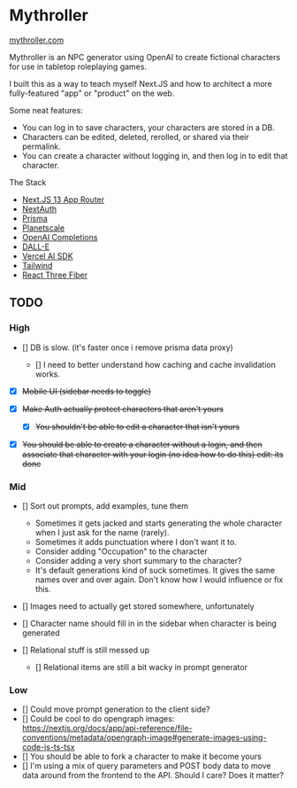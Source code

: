 # Mythroller

[mythroller.com](https://mythroller.com/)

Mythroller is an NPC generator using OpenAI to create fictional characters for
use in tabletop roleplaying games.

I built this as a way to teach myself Next.JS and how to architect a more
fully-featured "app" or "product" on the web.

Some neat features:

- You can log in to save characters, your characters are stored in a DB.
- Characters can be edited, deleted, rerolled, or shared via their permalink.
- You can create a character without logging in, and then log in to edit that
  character.

The Stack

- [Next.JS 13 App Router](https://nextjs.org/docs/app)
- [NextAuth](https://next-auth.js.org/)
- [Prisma](https://www.prisma.io/docs)
- [Planetscale](https://planetscale.com/)
- [OpenAI Completions](https://platform.openai.com/docs/api-reference/completions)
- [DALL-E](https://platform.openai.com/docs/api-reference/images)
- [Vercel AI SDK](https://sdk.vercel.ai/docs)
- [Tailwind](https://tailwindcss.com/docs/installation)
- [React Three Fiber](https://docs.pmnd.rs/react-three-fiber/getting-started/introduction)

## TODO

### High

- [] DB is slow. (it's faster once i remove prisma data proxy)

  - [] I need to better understand how caching and cache invalidation works.

- [x] ~~Mobile UI (sidebar needs to toggle)~~
- [x] ~~Make Auth actually protect characters that aren't yours~~

  - [x] ~~You shouldn't be able to edit a character that isn't yours~~

- [x] ~~You should be able to create a character without a login, and then associate
      that character with your login (no idea how to do this) edit: its done~~

### Mid

- [] Sort out prompts, add examples, tune them

  - Sometimes it gets jacked and starts generating the whole character when
    I just ask for the name (rarely).
  - Sometimes it adds punctuation where I don't want it to.
  - Consider adding "Occupation" to the character
  - Consider adding a very short summary to the character?
  - It's default generations kind of suck sometimes. It gives the same names
    over and over again. Don't know how I would influence or fix this.

- [] Images need to actually get stored somewhere, unfortunately
- [] Character name should fill in in the sidebar when character is being generated

- [] Relational stuff is still messed up
  - [] Relational items are still a bit wacky in prompt generator

### Low

- [] Could move prompt generation to the client side?
- [] Could be cool to do opengraph images:
  https://nextjs.org/docs/app/api-reference/file-conventions/metadata/opengraph-image#generate-images-using-code-js-ts-tsx
- [] You should be able to fork a character to make it become yours
- [] I'm using a mix of query parameters and POST body data to move data around from
  the frontend to the API. Should I care? Does it matter?
